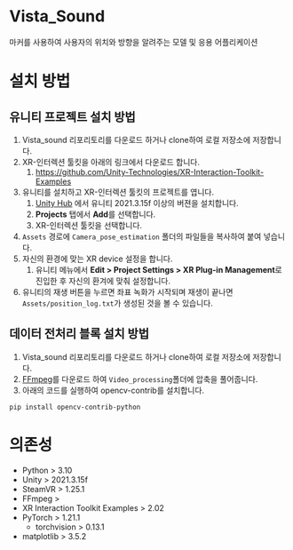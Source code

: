 # Vista_Sound

마커를 사용하여 사용자의 위치와 방향을 알려주는 모델 및 응용 어플리케이션 

# 설치 방법

## 유니티 프로젝트 설치 방법

1. Vista_sound 리포리토리를 다운로드 하거나 clone하여 로컬 저장소에 저장합니다.
2. XR-인터렉션 툴킷을 아래의 링크에서 다운로드 합니다.
    1. https://github.com/Unity-Technologies/XR-Interaction-Toolkit-Examples
4. 유니티를 설치하고 XR-인터렉션 툴킷의 프로젝트를 엽니다.
    1. [Unity Hub](https://unity3d.com/get-unity/download) 에서 유니티 2021.3.15f 이상의 버젼을 설치합니다.
    1.  **Projects** 탭에서 **Add**를 선택합니다.
    1. XR-인터렉션 툴킷을 선택합니다.
5. `Assets` 경로에 `Camera_pose_estimation` 폴더의 파일들을 복사하여 붙여 넣습니다.
6. 자신의 환경에 맞는 XR device 설정을 합니다.
    1. 유니티 메뉴에서 **Edit &gt; Project Settings &gt; XR Plug-in Management**로 진입한 후 자신의 환겨에 맞춰 설정합니다.
7. 유니티의 재생 버튼을 누르면 좌표 녹화가 시작되며 재생이 끝나면 `Assets/position_log.txt`가 생성된 것을 볼 수 있습니다.

## 데이터 전처리 블록 설치 방법

1. Vista_sound 리포리토리를 다운로드 하거나 clone하여 로컬 저장소에 저장합니다.
2. [FFmpeg](https://ffmpeg.org/download.html)를 다운로드 하여 `Video_processing`폴더에 압축을 풀어줍니다.
3. 아래의 코드를 실행하여 opencv-contrib를 설치합니다.
```
pip install opencv-contrib-python
```
# 의존성

 - Python > 3.10
 - Unity > 2021.3.15f
 - SteamVR > 1.25.1 
 - FFmpeg > 
 - XR Interaction Toolkit Examples > 2.02
 - PyTorch > 1.21.1
   - torchvision > 0.13.1
 - matplotlib > 3.5.2